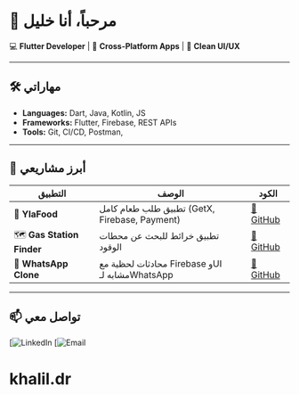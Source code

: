 # 👋 مرحباً، أنا خليل  
💻 **Flutter Developer** | 🚀 **Cross-Platform Apps** | 🎨 **Clean UI/UX**

---

## 🛠️ مهاراتي
- **Languages:** Dart, Java, Kotlin, JS
- **Frameworks:** Flutter, Firebase, REST APIs
- **Tools:** Git, CI/CD, Postman, 

---

## 📱 أبرز مشاريعي
| التطبيق | الوصف | الكود |
|--------|-------|------|
| 🛒 **YlaFood** | تطبيق طلب طعام كامل (GetX, Firebase, Payment) | [🔗 GitHub](https://github.com/username/YlaFood) |
| 🗺 **Gas Station Finder** | تطبيق خرائط للبحث عن محطات الوقود | [🔗 GitHub](https://github.com/username/GasFinder) |
| 💬 **WhatsApp Clone** | محادثات لحظية مع Firebase وUI مشابه لـWhatsApp | [🔗 GitHub](https://github.com/username/WhatsappClone) |

---

## 📫 تواصل معي
[![LinkedIn](www.linkedin.com/in/khalil-darwish-100198374)
[![Email]( kalilmodarwish@gmail.com.)
# khalil.dr

